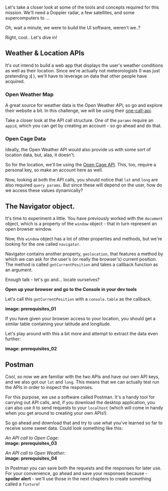 Let's take a closer look at some of the tools and concepts required for this mission. We'll need a Doppler radar, a few satellites, and some supercomputers to ...

Oh, wait a minute, we were to build the UI software, weren't we..?

Right, cool.. Let's dive in!

## Weather & Location APIs
It's out intend to build a web app that displays the user's weather conditions as well as their location. Since we're actually not meteorologists (I was just pretending **:(** ), we'll have to leverage on data that other people have acquired. 

### Open Weather Map
A great source for weather data is the Open Weather API, so go and explore their website a bit. In this challenge, we will be using their [one-call-api](https://openweathermap.org/api/one-call-api).  

Take a closer look at the API call structure. One of the `params` require an `appid`, which you can get by creating an account - so go ahead and do that. 

### Open Cage Data
Ideally, the Open Weather API would also provide us with some sort of location data, but, alas, it doesn't. 

So for the location, we'll be using the [Open Cage API](https://opencagedata.com/api). This, too, require a personal key, so make an account here as well. 

Now, looking at both the API calls, you should notice that `lat` and `long` are also required `query params`. But since these will depend on the user, how do we access these values dynamically?

## The Navigator object.
It's time to experiment a little. You have previously worked with the `document` object, which is a property of the `window` object - that in turn represent an open browser window.  

Now, this `window` object has a lot of other properties and methods, but we're looking for the one called `navigator`.

Navigator contains another property, `geolocation`, that features a method by which we can ask for the user's (or really the browser's) current position. The method is called `getCurrentPosition` and takes a callback function as an argument. 

Enough talk - let's go and... locate ourselves?

**Open up your browser and go to the Console in your dev tools**

Let's call this `getCurrentPosition` with a `console.table` as the callback.

**image: prerequisites_01**

If you have given your browser access to your location, you should get a similar table containing your latitude and longitude.

Let's play around with this a bit more and attempt to extract the data even further:

**image: prerequisites_02**

## Postman
Cool, so now we are familiar with the two APIs and have our own API keys, and we also got our `lat` and `long`. 
This means that we can actually test run the APIs in order to inspect the responses. 

For this purpose, we use a software called Postman. It's a handy tool for carrying out API calls, and, if you download the desktop application, you can also use it to send requests to your `localhost` (which will come in handy when you get around to creating your own APIs!). 

So go ahead and download that and try to use what you've learned so far to receive some sweet data. Could look something like this:

*An API call to Open Cage:*  
**image: prerequisites_03**

*An API call to Open Weather:*   
**image: prerequisites_04**

In Postman you can save both the requests and the responses for later use. For your convenience, go ahead and save your responses because - **spoiler alert** - we'll use those in the next chapters to create something called a `fixture`!